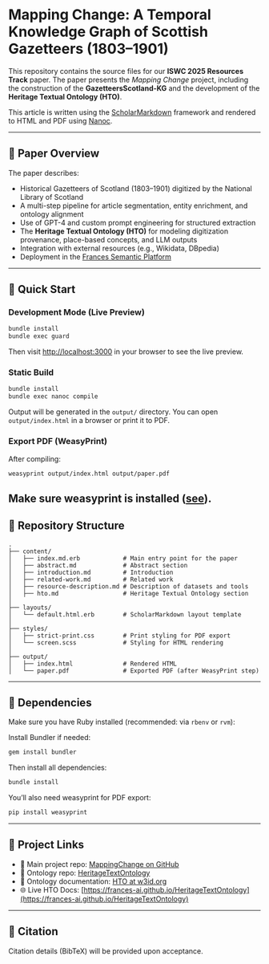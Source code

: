 # Mapping Change: A Temporal Knowledge Graph of Scottish Gazetteers (1803–1901)

This repository contains the source files for our **ISWC 2025 Resources Track** paper. The paper presents the *Mapping Change* project, including the construction of the **GazetteersScotland-KG** and the development of the **Heritage Textual Ontology (HTO)**.

This article is written using the [ScholarMarkdown](https://github.com/rubensworks/ScholarMarkdown) framework and rendered to HTML and PDF using [Nanoc](https://nanoc.app/).

---

## 📄 Paper Overview

The paper describes:
- Historical Gazetteers of Scotland (1803–1901) digitized by the National Library of Scotland
- A multi-step pipeline for article segmentation, entity enrichment, and ontology alignment
- Use of GPT-4 and custom prompt engineering for structured extraction
- The **Heritage Textual Ontology (HTO)** for modeling digitization provenance, place-based concepts, and LLM outputs
- Integration with external resources (e.g., Wikidata, DBpedia)
- Deployment in the [Frances Semantic Platform](https://frances-ai.com)

---

## 🚀 Quick Start

### Development Mode (Live Preview)

```bash
bundle install
bundle exec guard
```

Then visit [http://localhost:3000](http://localhost:3000) in your browser to see the live preview.

### Static Build

```bash
bundle install
bundle exec nanoc compile
```

Output will be generated in the `output/` directory. You can open `output/index.html` in a browser or print it to PDF.


### Export PDF (WeasyPrint)

After compiling:
```bash
weasyprint output/index.html output/paper.pdf
```
Make sure weasyprint is installed ([see](https://weasyprint.readthedocs.io/)).
---

## 📁 Repository Structure

```text
.
├── content/
│   ├── index.md.erb            # Main entry point for the paper
│   ├── abstract.md             # Abstract section
│   ├── introduction.md         # Introduction
│   ├── related-work.md         # Related work
│   ├── resource-description.md # Description of datasets and tools
│   ├── hto.md                  # Heritage Textual Ontology section
│
├── layouts/
│   └── default.html.erb        # ScholarMarkdown layout template
│
├── styles/
│   ├── strict-print.css        # Print styling for PDF export
│   └── screen.scss             # Styling for HTML rendering
│
├── output/
│   ├── index.html              # Rendered HTML
│   └── paper.pdf               # Exported PDF (after WeasyPrint step)
```

---

## 🧠 Dependencies

Make sure you have Ruby installed (recommended: via `rbenv` or `rvm`):

Install Bundler if needed:

```bash
gem install bundler
```

Then install all dependencies:

```bash
bundle install
```

You’ll also need weasyprint for PDF export:

```bash
pip install weasyprint
```

---


## 🔗 Project Links

- 📘 Main project repo: [MappingChange on GitHub](https://github.com/francesNLP/MappingChange)
- 📘 Ontology repo: [HeritageTextOntology](https://github.com/frances-ai/HeritageTextOntology)
- 📘 Ontology documentation: [HTO at w3id.org](http://w3id.org/hto)
- 🌐 Live HTO Docs: [https://frances-ai.github.io/HeritageTextOntology](https://frances-ai.github.io/HeritageTextOntology)

---

## 📝 Citation

Citation details (BibTeX) will be provided upon acceptance.
